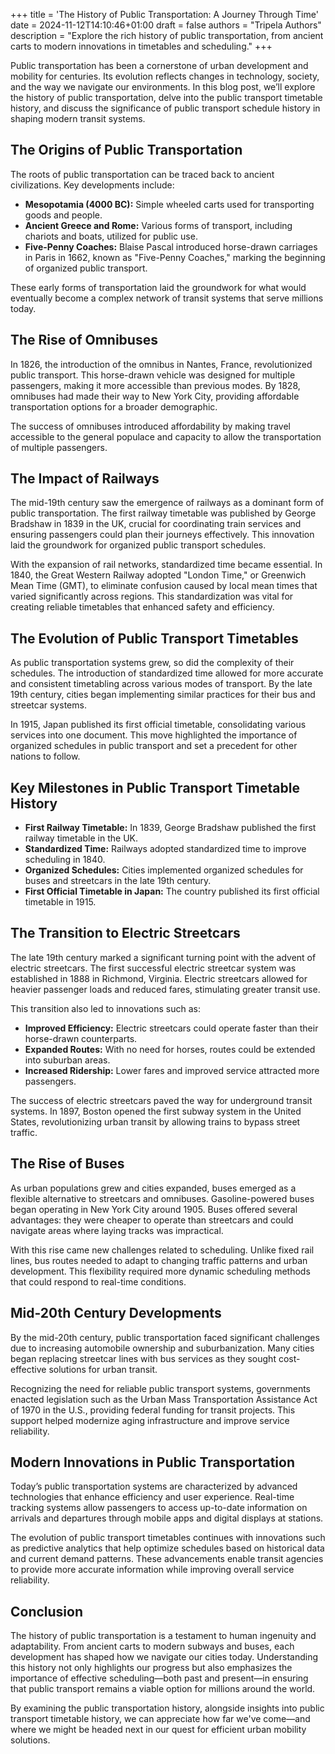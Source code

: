 +++
title = 'The History of Public Transportation: A Journey Through Time'
date = 2024-11-12T14:10:46+01:00
draft = false
authors = "Tripela Authors"
description = "Explore the rich history of public transportation, from ancient carts to modern innovations in timetables and scheduling."
+++

Public transportation has been a cornerstone of urban development and mobility for centuries. Its evolution reflects changes in technology, society, and the way we navigate our environments. In this blog post, we’ll explore the history of public transportation, delve into the public transport timetable history, and discuss the significance of public transport schedule history in shaping modern transit systems.

## The Origins of Public Transportation

The roots of public transportation can be traced back to ancient civilizations. Key developments include:
- **Mesopotamia (4000 BC):** Simple wheeled carts used for transporting goods and people.
- **Ancient Greece and Rome:** Various forms of transport, including chariots and boats, utilized for public use.
- **Five-Penny Coaches:** Blaise Pascal introduced horse-drawn carriages in Paris in 1662, known as "Five-Penny Coaches," marking the beginning of organized public transport.

These early forms of transportation laid the groundwork for what would eventually become a complex network of transit systems that serve millions today.

## The Rise of Omnibuses

In 1826, the introduction of the omnibus in Nantes, France, revolutionized public transport. This horse-drawn vehicle was designed for multiple passengers, making it more accessible than previous modes. By 1828, omnibuses had made their way to New York City, providing affordable transportation options for a broader demographic.

The success of omnibuses introduced affordability by making travel accessible to the general populace and capacity to allow the transportation of multiple passengers.

## The Impact of Railways

The mid-19th century saw the emergence of railways as a dominant form of public transportation. The first railway timetable was published by George Bradshaw in 1839 in the UK, crucial for coordinating train services and ensuring passengers could plan their journeys effectively. This innovation laid the groundwork for organized public transport schedules.

With the expansion of rail networks, standardized time became essential. In 1840, the Great Western Railway adopted "London Time," or Greenwich Mean Time (GMT), to eliminate confusion caused by local mean times that varied significantly across regions. This standardization was vital for creating reliable timetables that enhanced safety and efficiency.

## The Evolution of Public Transport Timetables

As public transportation systems grew, so did the complexity of their schedules. The introduction of standardized time allowed for more accurate and consistent timetabling across various modes of transport. By the late 19th century, cities began implementing similar practices for their bus and streetcar systems.

In 1915, Japan published its first official timetable, consolidating various services into one document. This move highlighted the importance of organized schedules in public transport and set a precedent for other nations to follow.

## Key Milestones in Public Transport Timetable History

- **First Railway Timetable:** In 1839, George Bradshaw published the first railway timetable in the UK.
- **Standardized Time:** Railways adopted standardized time to improve scheduling in 1840.
- **Organized Schedules:** Cities implemented organized schedules for buses and streetcars in the late 19th century.
- **First Official Timetable in Japan:** The country published its first official timetable in 1915.

## The Transition to Electric Streetcars

The late 19th century marked a significant turning point with the advent of electric streetcars. The first successful electric streetcar system was established in 1888 in Richmond, Virginia. Electric streetcars allowed for heavier passenger loads and reduced fares, stimulating greater transit use.

This transition also led to innovations such as:
- **Improved Efficiency:** Electric streetcars could operate faster than their horse-drawn counterparts.
- **Expanded Routes:** With no need for horses, routes could be extended into suburban areas.
- **Increased Ridership:** Lower fares and improved service attracted more passengers.

The success of electric streetcars paved the way for underground transit systems. In 1897, Boston opened the first subway system in the United States, revolutionizing urban transit by allowing trains to bypass street traffic.

## The Rise of Buses

As urban populations grew and cities expanded, buses emerged as a flexible alternative to streetcars and omnibuses. Gasoline-powered buses began operating in New York City around 1905. Buses offered several advantages: they were cheaper to operate than streetcars and could navigate areas where laying tracks was impractical.

With this rise came new challenges related to scheduling. Unlike fixed rail lines, bus routes needed to adapt to changing traffic patterns and urban development. This flexibility required more dynamic scheduling methods that could respond to real-time conditions.

## Mid-20th Century Developments

By the mid-20th century, public transportation faced significant challenges due to increasing automobile ownership and suburbanization. Many cities began replacing streetcar lines with bus services as they sought cost-effective solutions for urban transit.

Recognizing the need for reliable public transport systems, governments enacted legislation such as the Urban Mass Transportation Assistance Act of 1970 in the U.S., providing federal funding for transit projects. This support helped modernize aging infrastructure and improve service reliability.

## Modern Innovations in Public Transportation

Today’s public transportation systems are characterized by advanced technologies that enhance efficiency and user experience. Real-time tracking systems allow passengers to access up-to-date information on arrivals and departures through mobile apps and digital displays at stations.

The evolution of public transport timetables continues with innovations such as predictive analytics that help optimize schedules based on historical data and current demand patterns. These advancements enable transit agencies to provide more accurate information while improving overall service reliability.

## Conclusion

The history of public transportation is a testament to human ingenuity and adaptability. From ancient carts to modern subways and buses, each development has shaped how we navigate our cities today. Understanding this history not only highlights our progress but also emphasizes the importance of effective scheduling—both past and present—in ensuring that public transport remains a viable option for millions around the world.

By examining the public transportation history, alongside insights into public transport timetable history, we can appreciate how far we've come—and where we might be headed next in our quest for efficient urban mobility solutions.
